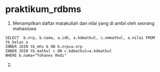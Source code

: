 # praktikum_rdbms

1. Menampilkan daftar matakuliah dan nilai yang di ambil oleh seorang mahasiswa

```
SELECT  b.nrp, b.nama, a.idk, a.kdmatkul, c.nmmatkul, a.nilai FROM tb_kelas a 
INNER JOIN tb_mhs b ON b.nrp=a.nrp 
INNER JOIN tb_matkul c ON c.kdmatkul=a.kdmatkul
WHERE b.nama="Yohanes Redi"
```

2.
